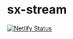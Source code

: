 # sx-stream
 
[![Netlify Status](https://api.netlify.com/api/v1/badges/2737ea2e-a357-425a-a7d9-726f3b0f09fd/deploy-status)](https://app.netlify.com/sites/sx-stream/deploys)
